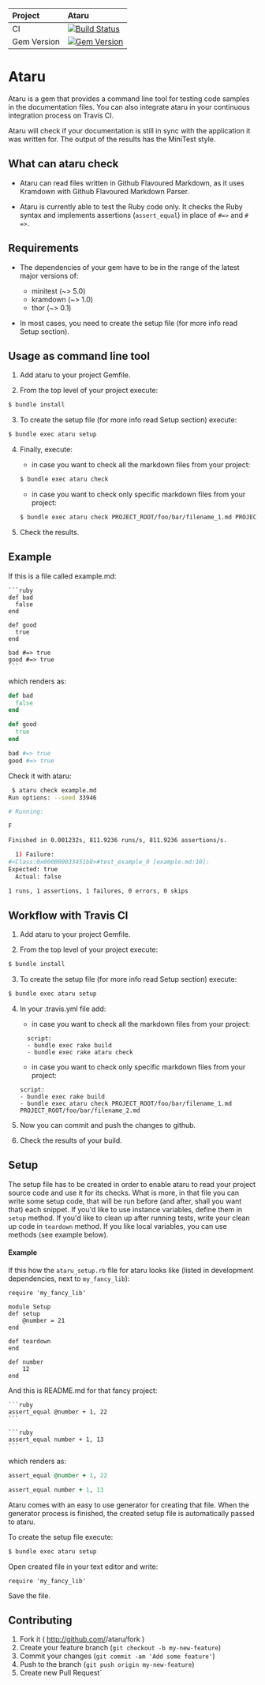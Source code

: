 | Project         | Ataru
|:----------------|:--------------------------------------------------
| CI              | [![Build Status](https://travis-ci.org/CodePadawans/ataru.svg?branch=master)](https://travis-ci.org/CodePadawans/ataru)
| Gem Version     | [![Gem Version](https://badge.fury.io/rb/ataru.svg)](http://badge.fury.io/rb/ataru)

# Ataru

Ataru is a gem that provides a command line tool for testing code samples in the documentation files.
You can also integrate ataru in your continuous integration process on Travis CI.

Ataru will check if your documentation is still in sync with the application it was written for.
The output of the results has the MiniTest style.

## What can ataru check

- Ataru can read files written in Github Flavoured Markdown, as it uses Kramdown with Github Flavoured Markdown Parser.

- Ataru is currently able to test the Ruby code only.
It checks the Ruby syntax and implements assertions (`assert_equal`) in place of `#=>` and `# =>`.

## Requirements

- The dependencies of your gem have to be in the range of the latest major versions of:

    - minitest (~> 5.0)
    - kramdown (~> 1.0)
    - thor (~> 0.1)

- In most cases, you need to create the setup file (for more info read Setup section).

## Usage as command line tool

1. Add ataru to your project Gemfile.

2. From the top level of your project execute:

  ```sh
  $ bundle install
  ```

3. To create the setup file (for more info read Setup section) execute:
  ```sh
  $ bundle exec ataru setup
  ```

4. Finally, execute:
    - in case you want to check all the markdown files from your project:
    
    ```sh
    $ bundle exec ataru check
    ```
    - in case you want to check only specific markdown files from your project:

    ```sh
    $ bundle exec ataru check PROJECT_ROOT/foo/bar/filename_1.md PROJECT_ROOT/foo/bar/filename_2.md
    ```
5. Check the results.

## Example

If this is a file called example.md:

    ```ruby
    def bad
      false
    end

    def good
      true
    end

    bad #=> true
    good #=> true
    ```
    

which renders as:

```ruby
def bad
  false
end

def good
  true
end

bad #=> true
good #=> true
```
    
Check it with ataru:

```sh 
 $ ataru check example.md
Run options: --seed 33946

# Running:

F

Finished in 0.001232s, 811.9236 runs/s, 811.9236 assertions/s.

  1) Failure:
#<Class:0x000000033451b8>#test_example_0 [example.md:10]:
Expected: true
  Actual: false

1 runs, 1 assertions, 1 failures, 0 errors, 0 skips
```



## Workflow with Travis CI

1. Add ataru to your project Gemfile.

2. From the top level of your project execute:

  ```sh
  $ bundle install
  ```

3. To create the setup file (for more info read Setup section) execute:

  ```sh
  $ bundle exec ataru setup
  ```

4. In your .travis.yml file add:
    - in case you want to check all the markdown files from your project:
    
    ```
      script:
      - bundle exec rake build
      - bundle exec rake ataru check
    ```
    - in case you want to check only specific markdown files from your project:
    ```
    script:
    - bundle exec rake build
    - bundle exec ataru check PROJECT_ROOT/foo/bar/filename_1.md PROJECT_ROOT/foo/bar/filename_2.md
    ```
5. Now you can commit and push the changes to github.
6. Check the results of your build. 


## Setup

The setup file has to be created in order to enable ataru to read your project source code and use it for its checks.
What is more, in that file you can write some setup code, that will be run before (and after, shall you want that) each snippet.
If you'd like to use instance variables, define them in `setup` method.
If you'd like to clean up after running tests, write your clean up code in `teardown` method.
If you like local variables, you can use methods (see example below).

#### Example

If this how the `ataru_setup.rb` file for ataru looks like (listed in development dependencies, next to `my_fancy_lib`):

    require 'my_fancy_lib'
    
    module Setup
    def setup
        @number = 21
    end

    def teardown
    end    

    def number
        12
    end
    
And this is README.md for that fancy project:

    ```ruby
    assert_equal @number + 1, 22
    ```
    
    ```ruby
    assert_equal number + 1, 13
    ```
    
which renders as:

```ruby
assert_equal @number + 1, 22

assert_equal number + 1, 13
```

Ataru comes with an easy to use generator for creating that file. When the generator process is finished, the created
setup file is automatically passed to ataru.

To create the setup file execute:

  ```sh
  $ bundle exec ataru setup
  ```

Open created file in your text editor and write:

  ```
  require 'my_fancy_lib'
  ```

Save the file.

## Contributing

1. Fork it ( http://github.com/<my-github-username>/ataru/fork )
2. Create your feature branch (`git checkout -b my-new-feature`)
3. Commit your changes (`git commit -am 'Add some feature'`)
4. Push to the branch (`git push origin my-new-feature`)
5. Create new Pull Request`
